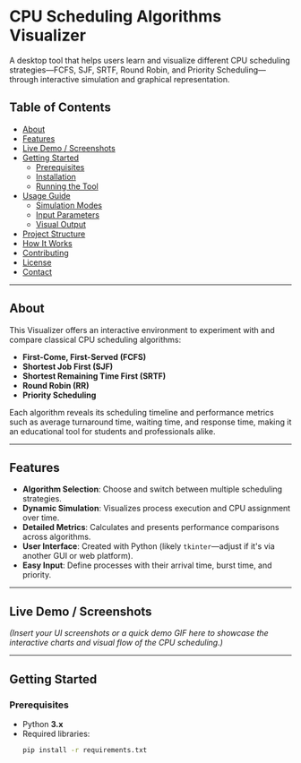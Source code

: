 # CPU Scheduling Algorithms Visualizer

A desktop tool that helps users learn and visualize different CPU scheduling strategies—FCFS, SJF, SRTF, Round Robin, and Priority Scheduling—through interactive simulation and graphical representation.

## Table of Contents

- [About](#about)
- [Features](#features)
- [Live Demo / Screenshots](#live-demo--screenshots)
- [Getting Started](#getting-started)
  - [Prerequisites](#prerequisites)
  - [Installation](#installation)
  - [Running the Tool](#running-the-tool)
- [Usage Guide](#usage-guide)
  - [Simulation Modes](#simulation-modes)
  - [Input Parameters](#input-parameters)
  - [Visual Output](#visual-output)
- [Project Structure](#project-structure)
- [How It Works](#how-it-works)
- [Contributing](#contributing)
- [License](#license)
- [Contact](#contact)

---

## About

This Visualizer offers an interactive environment to experiment with and compare classical CPU scheduling algorithms:

- **First-Come, First-Served (FCFS)**
- **Shortest Job First (SJF)**
- **Shortest Remaining Time First (SRTF)**
- **Round Robin (RR)**
- **Priority Scheduling**

Each algorithm reveals its scheduling timeline and performance metrics such as average turnaround time, waiting time, and response time, making it an educational tool for students and professionals alike.

---

## Features

- **Algorithm Selection**: Choose and switch between multiple scheduling strategies.
- **Dynamic Simulation**: Visualizes process execution and CPU assignment over time.
- **Detailed Metrics**: Calculates and presents performance comparisons across algorithms.
- **User Interface**: Created with Python (likely `tkinter`—adjust if it's via another GUI or web platform).
- **Easy Input**: Define processes with their arrival time, burst time, and priority.

---

## Live Demo / Screenshots

*(Insert your UI screenshots or a quick demo GIF here to showcase the interactive charts and visual flow of the CPU scheduling.)*

---

## Getting Started

### Prerequisites

- Python **3.x**
- Required libraries:
  ```bash
  pip install -r requirements.txt

